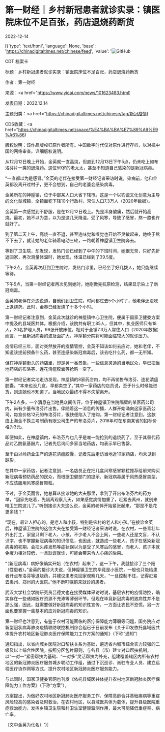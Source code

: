 # 第一财经｜乡村新冠患者就诊实录：镇医院床位不足百张，药店退烧药断货

2022-12-14

[{'type': 'text/html', 'language': None, 'base': 'https://chinadigitaltimes.net/chinese/feed', 'value': '![GitHub](https://chinadigitaltimes.net/chinese/files/2022/12/image-1670844641893-768x548.png)

CDT 档案卡

标题：乡村新冠患者就诊实录：镇医院床位不足百张，药店退烧药断货

作者：第一财经

来源：<a href="https://www.yicai.com/news/101623463.html)

发表日期：2022.12.14

主题归类：<a href="https://chinadigitaltimes.net/chinese/tag/新冠疫情)

CDS收藏：<a href="https://chinadigitaltimes.net/space/%E4%BA%BA%E7%89%A9%E9%A6%86)

版权说明：该作品版权归原作者所有。中国数字时代仅对原作进行存档，以对抗中国的网络审查。详细版权说明。





从12月12日晚上开始，金英就一直高烧，但直到12月13日下午5点，仍未吃上如布洛芬片一类的退烧药。这位59岁的老太太，甚至不知道自己感染的是新冠病毒。

“一直都以为是感冒。”金英的老伴在接受第一财经记者采访时说，染病前，他和金英都没离开过村子，更不会想到，自己的老婆会感染病毒。

金英所在的神垕镇，位于中部某人口大省下辖市。这是一个以钧瓷文化创意为主导的文化型城镇，全镇面积下辖10个行政村，常住人口7.3万人（2020年数据）。

金英第一次感觉到不舒服，是在12月12日晚上。先是浑身酸痛，然后就开始高烧。最初，她不以为意，以为是这几天降温，受了风寒，导致了感冒，熬一熬也许就好了。

到了第二天上午，高烧一直不退，甚至连味觉和嗅觉也开始不灵敏起来，她终于熬不下去了，就让她的老伴骑着电动三轮，一路朝着神垕镇卫生院奔去。

等到了卫生院，却发现，发热门诊已经到了中午的下班时间，她很无奈，只好先折返回家，再次测量体温时，她发现，体温已经到了39.5度。

下午2点，金英再次赶到卫生院时，发热门诊里，已经坐了好几拨人，她只能继续等待。

下午5点，当第一财经记者再次见到她时，她刚做完抗原检测，结果显示染上了新冠病毒。

金英的老伴在旁边说道，自他们到卫生院，时间都过去5个小时了，他老伴还没吃上退烧药。此时，金英已经发烧了十多个小时。

第一财经记者注意到，金英此次就诊的神垕镇中心卫生院，便属于国家卫健委方案中提及的县域医共体。根据介绍，该院共有职工85人，但其中，执业医师只有18人，20名护理人员，99张开放床位，相对于全镇7.3万人常住人口（2020年数据）而言，一旦新冠病毒的波及面扩大，神垕镇分院将可能面临较大的就诊压力。

疫情已经三年，面对突然放开的疫情管控，金英不知该如何去应对，她和老伴，不知道该提前预备什么药，甚至连感染新冠病毒后，该去吃什么药，都一无所知。

但在神垕镇街头的药店里，却是另一番景象，一些信息灵通的当地民众，早已把当地药店的布洛芬、连花清瘟胶囊等抢购一空了。

第一财经记者实地走访发现，神垕镇的8家药店内，均不再销售布洛芬、连花清瘟胶囊。“本来也没几盒，早都卖空了。”其中一家药店的店员说，至于什么时候能进货，则连她也不知道了。当地民众最终不得不失望离开。

下午2点多，一个消息在当地民众间传开，位于神垕镇卫生院隔壁的某医药公司内，尚有少量布洛芬片出售。伴随着这一消息的传播，人群开始涌向这家医药公司，每盒价格12元的布洛芬片，很快便陷入了抢购。第一财经记者注意到，这款由上海金不换兰考制药有限公司生产的布洛芬片，2018年时在东南某省的招标价格为3元。

即便如此，在神垕镇内，布洛芬片也几乎是唯一能抢到的退烧药了，至于其替代药品对乙酰氨基酚片，记者先后询问多家当地药店，均表示早已售罄。

至于由以岭药业生产的连花清瘟胶囊，记者先后走访当地近10家药店，均未见到踪影。

在其中一家药店，记者注意到，一名店员正在把几盒风寒感冒颗粒推荐给前来购买新冠病毒预防药品的民众，而根据卫健部门的提示，新冠病毒属于风热感冒类型，不应该服用风寒感冒颗粒。

不过，于金英而言，她总算从接诊她的大夫那里，拿到了开出布洛芬片的药方单，“回家先吃着，先隔离观察几天，如果感觉病情加重了，赶紧去禹州，就别来咱卫生院这儿了。”听到接诊大夫这么说，金英的老伴开始紧张起来，“那是不是花更多钱？”

“现在，最让人担心的，是老人和小孩，特别是农村的老人和小孩。”在接诊金英后，神垕镇卫生院的这位大夫在接受第一财经记者采访时说，在农村，一些青壮年外出打工，家里只剩下老人、小孩，不少老人不会上网，一些老人还是文盲，不认识字，也不掌握新冠病毒的知识信息，也因此，就造成一些老人、孩子在感染新冠病毒的初期，会把头疼发热等症状误以为是受了风寒后的感冒，而老人、孩子本就免疫力相对较低，一旦耽误就诊，可能会带来令人心痛的后果。

“（新冠病毒）病好像确实开始（在农村）起来了，这一下午，我就接诊了三个阳（性患者）。”金英的接诊大夫说，但神垕镇卫生院毕竟是小医院，一般也只能给患者开点布洛芬等退烧药，并建议患者先回家观察几天，“一旦控制不住，记得赶紧去禹州、郑州的大医院。”他不断叮嘱前来就诊的患者。

武汉大学社会学院研究员吕德文也在接受媒体采访时说，基层农村的疫情防控，确实存在一些诸如医疗资源不充沛等薄弱环节，但现在毕竟新冠病毒的致病性并不是那么强，因此，就需要做好新冠病毒的知识性宣传，一方面让农民不恐慌，另一方面也要掌握一些基本的应对新冠病毒的知识。

第一财经也注意到，有鉴于农村可能面临的医疗保障能力薄弱等问题，国务院应对新型冠状病毒肺炎疫情联防联控机制综合组已于日前发布《关于印发依托县域医共体提升农村地区新冠肺炎医疗保障能力工作方案的通知》（下称“通知”）

通知指出，以省内城乡医院对口帮扶关系为基础，遴选省内城市综合实力较强的二级及以上综合性医院，按照分区包片原则，与各县（市）建立对口帮扶机制，以“一对一”紧密帮扶为基础、“一对多”灵活帮扶为补充，组建覆盖辖区内所有农村地区的新冠肺炎医疗服务城乡联动工作组，通过下沉巡诊、派驻专业人员、建立远程医疗协作网等方式，提升农村地区新冠肺炎医疗服务能力。

与此同时，国家卫健委官网也刊发《依托县域医共体提升农村地区新冠肺炎医疗保障能力工作方案》（下称“方案”）。

方案提出，为做好农村地区新冠肺炎医疗服务工作，保障高龄合并基础疾病等重症风险较高的感染者及时救治，在农村地区，以县域医共体为载体，提升县级医院重症救治能力，发挥乡镇卫生院和村卫生室健康监测作用，最大可能降低重症率、病亡率。

（文中金英为化名）'}]